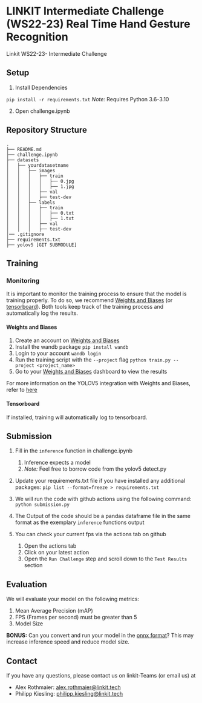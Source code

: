 # LINKIT Intermediate Challenge (WS22-23) Real Time Hand Gesture Recognition 
Linkit WS22-23- Intermediate Challenge 

## Setup
1. Install Dependencies

`pip install -r requirements.txt`
_Note:_ Requires Python 3.6-3.10

2. Open challenge.ipynb

## Repository Structure
```
.
├── README.md
├── challenge.ipynb
├── datasets
│   ├── yourdatasetname 
│   │   ├── images
│   │   │   ├── train
│   │   │   │   ├── 0.jpg
│   │   │   │   ├── 1.jpg
│   │   │   ├── val 
│   │   │   ├── test-dev
│   │   ├── labels
│   │   │   ├── train
│   │   │   │   ├── 0.txt
│   │   │   │   ├── 1.txt
│   │   │   ├── val 
│   │   │   ├── test-dev
│── .gitignore
├── requirements.txt
├── yolov5 [GIT SUBMODULE]
```

## Training 
### Monitoring
It is important to monitor the training process to ensure that the model is training properly. 
To do so, we recommend [Weights and Biases](https://wandb.ai/) (or [tensorboard](https://www.tensorflow.org/tensorboard)). 
Both tools keep track of the training process and automatically log the results. 
#### Weights and Biases
1. Create an account on [Weights and Biases](https://wandb.ai/)
2. Install the wandb package `pip install wandb`
3. Login to your account `wandb login`
4. Run the training script with the `--project` flag `python train.py --project <project_name>`
5. Go to your [Weights and Biases](https://wandb.ai/) dashboard to view the results

For more information on the YOLOV5 integration with Weights and Biases, refer to [here](https://docs.wandb.ai/guides/integrations/yolov5)

#### Tensorboard
If installed, training will automatically log to tensorboard.
### 

## Submission
1. Fill in the `inference` function in challenge.ipynb
   1. Inference expects a model 
   2. *Note:* Feel free to borrow code from the yolov5 detect.py
2. Update your requirements.txt file if you have installed any additional packages: `pip list --format=freeze > requirements.txt`
3. We will run the code with github actions using the following command: 
`python submission.py`

4. The Output of the code should be a pandas dataframe file in the same format as the exemplary `inference` functions output
5. You can check your current fps via the actions tab on github
   1. Open the actions tab
   2. Click on your latest action
   3. Open the `Run Challenge` step and scroll down to the `Test Results` section

## Evaluation
We will evaluate your model on the following metrics:
1. Mean Average Precision (mAP)
2. FPS (Frames per second) must be greater than 5
3. Model Size

**BONUS:** Can you convert and run your model in the [onnx format](https://onnx.ai/)?
This may increase inference speed and reduce model size.

## Contact
If you have any questions, please contact us on linkit-Teams (or email us) at
- Alex Rothmaier: alex.rothmaier@linkit.tech
- Philipp Kiesling: philipp.kiesling@linkit.tech
